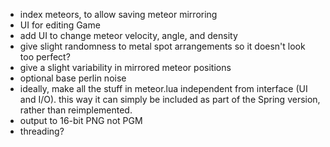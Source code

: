 - index meteors, to allow saving meteor mirroring
- UI for editing Game
- add UI to change meteor velocity, angle, and density
- give slight randomness to metal spot arrangements so it doesn't look too perfect?
- give a slight variability in mirrored meteor positions
- optional base perlin noise
- ideally, make all the stuff in meteor.lua independent from interface (UI and I/O). this way it can simply be included as part of the Spring version, rather than reimplemented.
- output to 16-bit PNG not PGM
- threading?